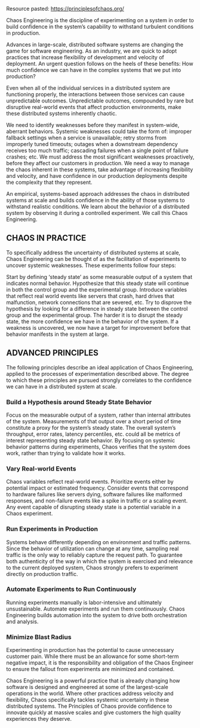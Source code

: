 Resource pasted: https://principlesofchaos.org/

Chaos Engineering is the discipline of experimenting on a system in order to build confidence in the system’s capability to withstand turbulent conditions in production.

Advances in large-scale, distributed software systems are changing the game for software engineering. As an industry, we are quick to adopt practices that increase flexibility of development and velocity of deployment. An urgent question follows on the heels of these benefits: How much confidence we can have in the complex systems that we put into production?

Even when all of the individual services in a distributed system are functioning properly, the interactions between those services can cause unpredictable outcomes. Unpredictable outcomes, compounded by rare but disruptive real-world events that affect production environments, make these distributed systems inherently chaotic.

We need to identify weaknesses before they manifest in system-wide, aberrant behaviors. Systemic weaknesses could take the form of: improper fallback settings when a service is unavailable; retry storms from improperly tuned timeouts; outages when a downstream dependency receives too much traffic; cascading failures when a single point of failure crashes; etc. We must address the most significant weaknesses proactively, before they affect our customers in production. We need a way to manage the chaos inherent in these systems, take advantage of increasing flexibility and velocity, and have confidence in our production deployments despite the complexity that they represent.

An empirical, systems-based approach addresses the chaos in distributed systems at scale and builds confidence in the ability of those systems to withstand realistic conditions. We learn about the behavior of a distributed system by observing it during a controlled experiment. We call this Chaos Engineering.

## CHAOS IN PRACTICE
To specifically address the uncertainty of distributed systems at scale, Chaos Engineering can be thought of as the facilitation of experiments to uncover systemic weaknesses. These experiments follow four steps:

Start by defining ‘steady state’ as some measurable output of a system that indicates normal behavior.
Hypothesize that this steady state will continue in both the control group and the experimental group.
Introduce variables that reflect real world events like servers that crash, hard drives that malfunction, network connections that are severed, etc.
Try to disprove the hypothesis by looking for a difference in steady state between the control group and the experimental group.
The harder it is to disrupt the steady state, the more confidence we have in the behavior of the system. If a weakness is uncovered, we now have a target for improvement before that behavior manifests in the system at large.

## ADVANCED PRINCIPLES
The following principles describe an ideal application of Chaos Engineering, applied to the processes of experimentation described above. The degree to which these principles are pursued strongly correlates to the confidence we can have in a distributed system at scale.

### Build a Hypothesis around Steady State Behavior
Focus on the measurable output of a system, rather than internal attributes of the system. Measurements of that output over a short period of time constitute a proxy for the system’s steady state. The overall system’s throughput, error rates, latency percentiles, etc. could all be metrics of interest representing steady state behavior. By focusing on systemic behavior patterns during experiments, Chaos verifies that the system does work, rather than trying to validate how it works.

### Vary Real-world Events
Chaos variables reflect real-world events. Prioritize events either by potential impact or estimated frequency. Consider events that correspond to hardware failures like servers dying, software failures like malformed responses, and non-failure events like a spike in traffic or a scaling event. Any event capable of disrupting steady state is a potential variable in a Chaos experiment.

### Run Experiments in Production
Systems behave differently depending on environment and traffic patterns. Since the behavior of utilization can change at any time, sampling real traffic is the only way to reliably capture the request path. To guarantee both authenticity of the way in which the system is exercised and relevance to the current deployed system, Chaos strongly prefers to experiment directly on production traffic.

### Automate Experiments to Run Continuously
Running experiments manually is labor-intensive and ultimately unsustainable. Automate experiments and run them continuously. Chaos Engineering builds automation into the system to drive both orchestration and analysis.

### Minimize Blast Radius
Experimenting in production has the potential to cause unnecessary customer pain. While there must be an allowance for some short-term negative impact, it is the responsibility and obligation of the Chaos Engineer to ensure the fallout from experiments are minimized and contained.

Chaos Engineering is a powerful practice that is already changing how software is designed and engineered at some of the largest-scale operations in the world. Where other practices address velocity and flexibility, Chaos specifically tackles systemic uncertainty in these distributed systems. The Principles of Chaos provide confidence to innovate quickly at massive scales and give customers the high quality experiences they deserve.
